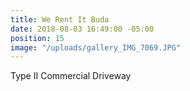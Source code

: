 ```yaml
---
title: We Rent It Buda
date: 2018-08-03 16:49:00 -05:00
position: 15
image: "/uploads/gallery_IMG_7069.JPG"
---
```


Type II Commercial Driveway